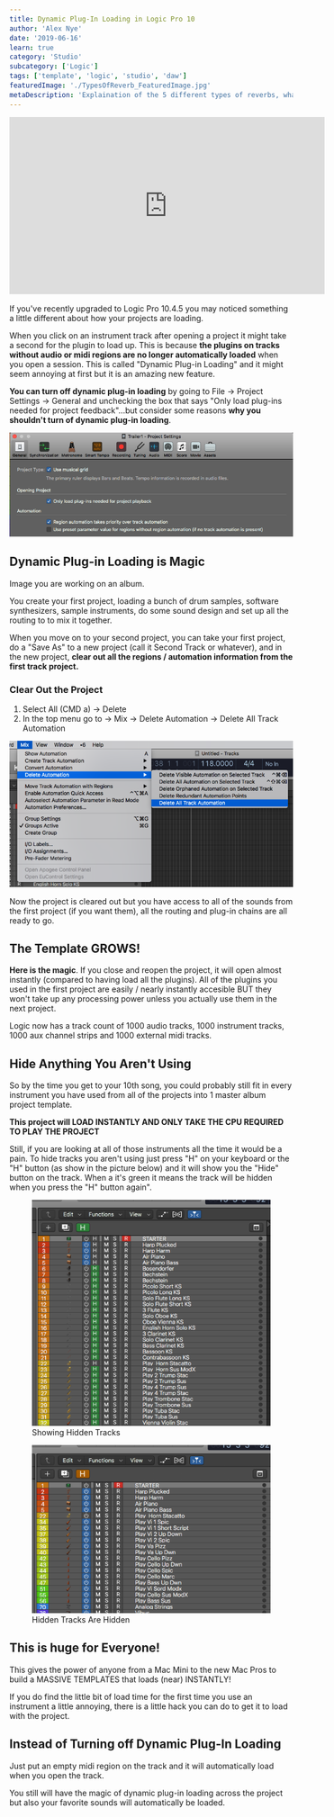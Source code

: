 ```yaml
---
title: Dynamic Plug-In Loading in Logic Pro 10
author: 'Alex Nye'
date: '2019-06-16'
learn: true
category: 'Studio'
subcategory: ['Logic']
tags: ['template', 'logic', 'studio', 'daw']
featuredImage: './TypesOfReverb_FeaturedImage.jpg'
metaDescription: 'Explaination of the 5 different types of reverbs, what they sound like, and when to chooose a certain reverb.'
---
```

<iframe width="560" height="315" src="https://www.youtube-nocookie.com/embed/_VHkfcC0eAc" frameborder="0" allow="accelerometer; autoplay; encrypted-media; gyroscope; picture-in-picture" allowfullscreen></iframe>


If you've recently upgraded to Logic Pro 10.4.5 you may noticed something a little different about how your projects are loading. 

When you click on an instrument track after opening a project it might take a second for the plugin to load up. This is because **the plugins on tracks without audio or midi regions are no longer automatically loaded** when you open a session. This is called "Dynamic Plug-in Loading" and it might seem annoying at first but it is an amazing new feature. 

**You can turn off dynamic plug-in loading** by going to File -> Project Settings -> General and unchecking the box that says "Only load plug-ins needed for project feedback"...but consider some reasons **why you shouldn't turn of dynamic plug-in loading**. 

<img src="./turn-off-dynamic.png" alt="menu option for turning of dynamic plug-in-loading" />



## Dynamic Plug-in Loading is Magic

Image you are working on an album. 

You create your first project, loading a bunch of drum samples, software synthesizers, sample instruments, do some sound design and set up all the routing to to mix it together. 

When you move on to your second project, you can take your first project, do a "Save As" to a new project (call it Second Track or whatever), and in the new project, **clear out all the regions / automation information from the first track project.**

### Clear Out the Project 

1. Select All (CMD a) -> Delete 
2. In the top menu go to -> Mix -> Delete Automation -> Delete All Track Automation

<img src="./delete_automation.png" alt="menu option to delete automation in logic pro x" />

Now the project is cleared out but you have access to all of the sounds from the first project (if you want them), all the routing and plug-in chains are all ready to go.

## The Template GROWS!

**Here is the magic**. If you close and reopen the project, it will open almost instantly (compared to having load all the plugins). All of the plugins you used in the first project are easily / nearly instantly accesible BUT they won't take up any processing power unless you actually use them in the next project.

Logic now has a track count of 1000 audio tracks, 1000 instrument tracks, 1000 aux channel strips and 1000 external midi tracks. 

## Hide Anything You Aren't Using

So by the time you get to your 10th song, you could probably still fit in every instrument you have used from all of the projects into 1 master album project template. 

**This project will LOAD INSTANTLY AND ONLY TAKE THE CPU REQUIRED TO PLAY THE PROJECT** 

Still, if you are looking at all of those instruments all the time it would be a pain. To hide tracks you aren't using just press "H" on your keyboard or the "H" button (as show in the picture below) and it will show you the "Hide" button on the track. When a it's green it means the track will be hidden when you press the "H" button again". 

<!-- <img src="./showing-hidden.png" alt="showing the hiding button"> -->
<figure class="image">
  <img src="./showing-hidden.png" alt="showing the hiding button">
  <figcaption>Showing Hidden Tracks</figcaption>
</figure>
<figure class="image">
  <img src="./hiding-hidden.png" alt="hiding the hiding button">
  <figcaption>Hidden Tracks Are Hidden</figcaption>
</figure>

## This is huge for Everyone!

This gives the power of anyone from a Mac Mini to the new Mac Pros to build a MASSIVE TEMPLATES that loads (near) INSTANTLY!

If you do find the little bit of load time for the first time you use an instrument a little annoying, there is a little hack you can do to get it to load with the project.

## Instead of Turning off Dynamic Plug-In Loading
 
Just put an empty midi region on the track and it will automatically load when you open the track.

You still will have the magic of dynamic plug-in loading across the project but also your favorite sounds will automatically be loaded. 

